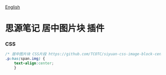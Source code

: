 [English](https://github.com/TCOTC/siyuan-css-image-block-centered/blob/main/README.md)

# 思源笔记 居中图片块 插件

### CSS

```css
/* 居中图片块 CSS片段 https://github.com/TCOTC/siyuan-css-image-block-centered */
.p:has(span.img) { 
    text-align:center;
    }
```